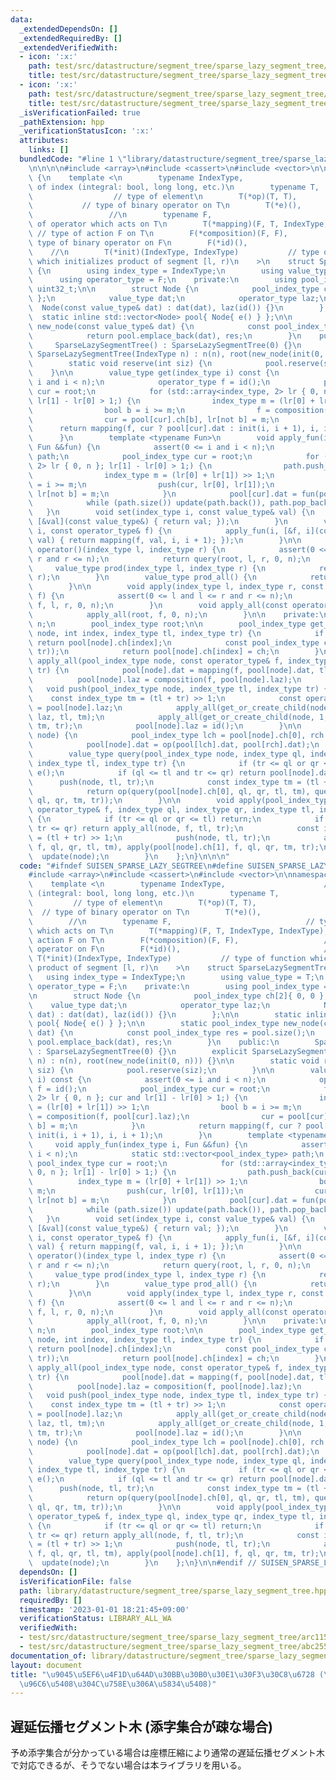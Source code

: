 ```yaml
---
data:
  _extendedDependsOn: []
  _extendedRequiredBy: []
  _extendedVerifiedWith:
  - icon: ':x:'
    path: test/src/datastructure/segment_tree/sparse_lazy_segment_tree/abc255_Ex.test.cpp
    title: test/src/datastructure/segment_tree/sparse_lazy_segment_tree/abc255_Ex.test.cpp
  - icon: ':x:'
    path: test/src/datastructure/segment_tree/sparse_lazy_segment_tree/arc115_e.test.cpp
    title: test/src/datastructure/segment_tree/sparse_lazy_segment_tree/arc115_e.test.cpp
  _isVerificationFailed: true
  _pathExtension: hpp
  _verificationStatusIcon: ':x:'
  attributes:
    links: []
  bundledCode: "#line 1 \"library/datastructure/segment_tree/sparse_lazy_segment_tree.hpp\"\
    \n\n\n\n#include <array>\n#include <cassert>\n#include <vector>\n\nnamespace suisen\
    \ {\n    template <\n        typename IndexType,                      // type\
    \ of index (integral: bool, long long, etc.)\n        typename T,            \
    \                  // type of element\n        T(*op)(T, T),                 \
    \           // type of binary operator on T\n        T(*e)(),                \
    \                 //\n        typename F,                              // type\
    \ of operator which acts on T\n        T(*mapping)(F, T, IndexType, IndexType),\
    \ // type of action F on T\n        F(*composition)(F, F),                   //\
    \ type of binary operator on F\n        F(*id)(),                            \
    \    //\n        T(*init)(IndexType, IndexType)           // type of function\
    \ which initializes product of segment [l, r)\n    >\n    struct SparseLazySegmentTree\
    \ {\n        using index_type = IndexType;\n        using value_type = T;\n  \
    \      using operator_type = F;\n    private:\n        using pool_index_type =\
    \ uint32_t;\n\n        struct Node {\n            pool_index_type ch[2]{ 0, 0\
    \ };\n            value_type dat;\n            operator_type laz;\n          \
    \  Node(const value_type& dat) : dat(dat), laz(id()) {}\n        };\n\n      \
    \  static inline std::vector<Node> pool{ Node{ e() } };\n\n        static pool_index_type\
    \ new_node(const value_type& dat) {\n            const pool_index_type res = pool.size();\n\
    \            return pool.emplace_back(dat), res;\n        }\n    public:\n   \
    \     SparseLazySegmentTree() : SparseLazySegmentTree(0) {}\n        explicit\
    \ SparseLazySegmentTree(IndexType n) : n(n), root(new_node(init(0, n))) {}\n\n\
    \        static void reserve(int siz) {\n            pool.reserve(siz);\n    \
    \    }\n\n        value_type get(index_type i) const {\n            assert(0 <=\
    \ i and i < n);\n            operator_type f = id();\n            pool_index_type\
    \ cur = root;\n            for (std::array<index_type, 2> lr { 0, n }; cur and\
    \ lr[1] - lr[0] > 1;) {\n                index_type m = (lr[0] + lr[1]) >> 1;\n\
    \                bool b = i >= m;\n                f = composition(f, pool[cur].laz);\n\
    \                cur = pool[cur].ch[b], lr[not b] = m;\n            }\n      \
    \      return mapping(f, cur ? pool[cur].dat : init(i, i + 1), i, i + 1);\n  \
    \      }\n        template <typename Fun>\n        void apply_fun(index_type i,\
    \ Fun &&fun) {\n            assert(0 <= i and i < n);\n            static std::vector<pool_index_type>\
    \ path;\n            pool_index_type cur = root;\n            for (std::array<index_type,\
    \ 2> lr { 0, n }; lr[1] - lr[0] > 1;) {\n                path.push_back(cur);\n\
    \                index_type m = (lr[0] + lr[1]) >> 1;\n                bool b\
    \ = i >= m;\n                push(cur, lr[0], lr[1]);\n                cur = pool[cur].ch[b],\
    \ lr[not b] = m;\n            }\n            pool[cur].dat = fun(pool[cur].dat);\n\
    \            while (path.size()) update(path.back()), path.pop_back();\n     \
    \   }\n        void set(index_type i, const value_type& val) {\n            apply_fun(i,\
    \ [&val](const value_type&) { return val; });\n        }\n        void apply(index_type\
    \ i, const operator_type& f) {\n            apply_fun(i, [&f, i](const value_type&\
    \ val) { return mapping(f, val, i, i + 1); });\n        }\n\n        value_type\
    \ operator()(index_type l, index_type r) {\n            assert(0 <= l and l <=\
    \ r and r <= n);\n            return query(root, l, r, 0, n);\n        }\n   \
    \     value_type prod(index_type l, index_type r) {\n            return (*this)(l,\
    \ r);\n        }\n        value_type prod_all() {\n            return pool[root].dat;\n\
    \        }\n\n        void apply(index_type l, index_type r, const operator_type&\
    \ f) {\n            assert(0 <= l and l <= r and r <= n);\n            apply(root,\
    \ f, l, r, 0, n);\n        }\n        void apply_all(const operator_type& f) {\n\
    \            apply_all(root, f, 0, n);\n        }\n\n    private:\n        index_type\
    \ n;\n        pool_index_type root;\n\n        pool_index_type get_or_create_child(pool_index_type\
    \ node, int index, index_type tl, index_type tr) {\n            if (pool[node].ch[index])\
    \ return pool[node].ch[index];\n            const pool_index_type ch = new_node(init(tl,\
    \ tr));\n            return pool[node].ch[index] = ch;\n        }\n\n        void\
    \ apply_all(pool_index_type node, const operator_type& f, index_type tl, index_type\
    \ tr) {\n            pool[node].dat = mapping(f, pool[node].dat, tl, tr);\n  \
    \          pool[node].laz = composition(f, pool[node].laz);\n        }\n     \
    \   void push(pool_index_type node, index_type tl, index_type tr) {\n        \
    \    const index_type tm = (tl + tr) >> 1;\n            const operator_type laz\
    \ = pool[node].laz;\n            apply_all(get_or_create_child(node, 0, tl, tm),\
    \ laz, tl, tm);\n            apply_all(get_or_create_child(node, 1, tm, tr), laz,\
    \ tm, tr);\n            pool[node].laz = id();\n        }\n\n        void update(pool_index_type\
    \ node) {\n            pool_index_type lch = pool[node].ch[0], rch = pool[node].ch[1];\n\
    \            pool[node].dat = op(pool[lch].dat, pool[rch].dat);\n        }\n\n\
    \        value_type query(pool_index_type node, index_type ql, index_type qr,\
    \ index_type tl, index_type tr) {\n            if (tr <= ql or qr <= tl) return\
    \ e();\n            if (ql <= tl and tr <= qr) return pool[node].dat;\n      \
    \      push(node, tl, tr);\n            const index_type tm = (tl + tr) >> 1;\n\
    \            return op(query(pool[node].ch[0], ql, qr, tl, tm), query(pool[node].ch[1],\
    \ ql, qr, tm, tr));\n        }\n\n        void apply(pool_index_type node, const\
    \ operator_type& f, index_type ql, index_type qr, index_type tl, index_type tr)\
    \ {\n            if (tr <= ql or qr <= tl) return;\n            if (ql <= tl and\
    \ tr <= qr) return apply_all(node, f, tl, tr);\n            const index_type tm\
    \ = (tl + tr) >> 1;\n            push(node, tl, tr);\n            apply(pool[node].ch[0],\
    \ f, ql, qr, tl, tm), apply(pool[node].ch[1], f, ql, qr, tm, tr);\n          \
    \  update(node);\n        }\n    };\n}\n\n\n"
  code: "#ifndef SUISEN_SPARSE_LAZY_SEGTREE\n#define SUISEN_SPARSE_LAZY_SEGTREE\n\n\
    #include <array>\n#include <cassert>\n#include <vector>\n\nnamespace suisen {\n\
    \    template <\n        typename IndexType,                      // type of index\
    \ (integral: bool, long long, etc.)\n        typename T,                     \
    \         // type of element\n        T(*op)(T, T),                          \
    \  // type of binary operator on T\n        T(*e)(),                         \
    \        //\n        typename F,                              // type of operator\
    \ which acts on T\n        T(*mapping)(F, T, IndexType, IndexType), // type of\
    \ action F on T\n        F(*composition)(F, F),                   // type of binary\
    \ operator on F\n        F(*id)(),                                //\n       \
    \ T(*init)(IndexType, IndexType)           // type of function which initializes\
    \ product of segment [l, r)\n    >\n    struct SparseLazySegmentTree {\n     \
    \   using index_type = IndexType;\n        using value_type = T;\n        using\
    \ operator_type = F;\n    private:\n        using pool_index_type = uint32_t;\n\
    \n        struct Node {\n            pool_index_type ch[2]{ 0, 0 };\n        \
    \    value_type dat;\n            operator_type laz;\n            Node(const value_type&\
    \ dat) : dat(dat), laz(id()) {}\n        };\n\n        static inline std::vector<Node>\
    \ pool{ Node{ e() } };\n\n        static pool_index_type new_node(const value_type&\
    \ dat) {\n            const pool_index_type res = pool.size();\n            return\
    \ pool.emplace_back(dat), res;\n        }\n    public:\n        SparseLazySegmentTree()\
    \ : SparseLazySegmentTree(0) {}\n        explicit SparseLazySegmentTree(IndexType\
    \ n) : n(n), root(new_node(init(0, n))) {}\n\n        static void reserve(int\
    \ siz) {\n            pool.reserve(siz);\n        }\n\n        value_type get(index_type\
    \ i) const {\n            assert(0 <= i and i < n);\n            operator_type\
    \ f = id();\n            pool_index_type cur = root;\n            for (std::array<index_type,\
    \ 2> lr { 0, n }; cur and lr[1] - lr[0] > 1;) {\n                index_type m\
    \ = (lr[0] + lr[1]) >> 1;\n                bool b = i >= m;\n                f\
    \ = composition(f, pool[cur].laz);\n                cur = pool[cur].ch[b], lr[not\
    \ b] = m;\n            }\n            return mapping(f, cur ? pool[cur].dat :\
    \ init(i, i + 1), i, i + 1);\n        }\n        template <typename Fun>\n   \
    \     void apply_fun(index_type i, Fun &&fun) {\n            assert(0 <= i and\
    \ i < n);\n            static std::vector<pool_index_type> path;\n           \
    \ pool_index_type cur = root;\n            for (std::array<index_type, 2> lr {\
    \ 0, n }; lr[1] - lr[0] > 1;) {\n                path.push_back(cur);\n      \
    \          index_type m = (lr[0] + lr[1]) >> 1;\n                bool b = i >=\
    \ m;\n                push(cur, lr[0], lr[1]);\n                cur = pool[cur].ch[b],\
    \ lr[not b] = m;\n            }\n            pool[cur].dat = fun(pool[cur].dat);\n\
    \            while (path.size()) update(path.back()), path.pop_back();\n     \
    \   }\n        void set(index_type i, const value_type& val) {\n            apply_fun(i,\
    \ [&val](const value_type&) { return val; });\n        }\n        void apply(index_type\
    \ i, const operator_type& f) {\n            apply_fun(i, [&f, i](const value_type&\
    \ val) { return mapping(f, val, i, i + 1); });\n        }\n\n        value_type\
    \ operator()(index_type l, index_type r) {\n            assert(0 <= l and l <=\
    \ r and r <= n);\n            return query(root, l, r, 0, n);\n        }\n   \
    \     value_type prod(index_type l, index_type r) {\n            return (*this)(l,\
    \ r);\n        }\n        value_type prod_all() {\n            return pool[root].dat;\n\
    \        }\n\n        void apply(index_type l, index_type r, const operator_type&\
    \ f) {\n            assert(0 <= l and l <= r and r <= n);\n            apply(root,\
    \ f, l, r, 0, n);\n        }\n        void apply_all(const operator_type& f) {\n\
    \            apply_all(root, f, 0, n);\n        }\n\n    private:\n        index_type\
    \ n;\n        pool_index_type root;\n\n        pool_index_type get_or_create_child(pool_index_type\
    \ node, int index, index_type tl, index_type tr) {\n            if (pool[node].ch[index])\
    \ return pool[node].ch[index];\n            const pool_index_type ch = new_node(init(tl,\
    \ tr));\n            return pool[node].ch[index] = ch;\n        }\n\n        void\
    \ apply_all(pool_index_type node, const operator_type& f, index_type tl, index_type\
    \ tr) {\n            pool[node].dat = mapping(f, pool[node].dat, tl, tr);\n  \
    \          pool[node].laz = composition(f, pool[node].laz);\n        }\n     \
    \   void push(pool_index_type node, index_type tl, index_type tr) {\n        \
    \    const index_type tm = (tl + tr) >> 1;\n            const operator_type laz\
    \ = pool[node].laz;\n            apply_all(get_or_create_child(node, 0, tl, tm),\
    \ laz, tl, tm);\n            apply_all(get_or_create_child(node, 1, tm, tr), laz,\
    \ tm, tr);\n            pool[node].laz = id();\n        }\n\n        void update(pool_index_type\
    \ node) {\n            pool_index_type lch = pool[node].ch[0], rch = pool[node].ch[1];\n\
    \            pool[node].dat = op(pool[lch].dat, pool[rch].dat);\n        }\n\n\
    \        value_type query(pool_index_type node, index_type ql, index_type qr,\
    \ index_type tl, index_type tr) {\n            if (tr <= ql or qr <= tl) return\
    \ e();\n            if (ql <= tl and tr <= qr) return pool[node].dat;\n      \
    \      push(node, tl, tr);\n            const index_type tm = (tl + tr) >> 1;\n\
    \            return op(query(pool[node].ch[0], ql, qr, tl, tm), query(pool[node].ch[1],\
    \ ql, qr, tm, tr));\n        }\n\n        void apply(pool_index_type node, const\
    \ operator_type& f, index_type ql, index_type qr, index_type tl, index_type tr)\
    \ {\n            if (tr <= ql or qr <= tl) return;\n            if (ql <= tl and\
    \ tr <= qr) return apply_all(node, f, tl, tr);\n            const index_type tm\
    \ = (tl + tr) >> 1;\n            push(node, tl, tr);\n            apply(pool[node].ch[0],\
    \ f, ql, qr, tl, tm), apply(pool[node].ch[1], f, ql, qr, tm, tr);\n          \
    \  update(node);\n        }\n    };\n}\n\n#endif // SUISEN_SPARSE_LAZY_SEGTREE\n"
  dependsOn: []
  isVerificationFile: false
  path: library/datastructure/segment_tree/sparse_lazy_segment_tree.hpp
  requiredBy: []
  timestamp: '2023-01-01 18:21:45+09:00'
  verificationStatus: LIBRARY_ALL_WA
  verifiedWith:
  - test/src/datastructure/segment_tree/sparse_lazy_segment_tree/arc115_e.test.cpp
  - test/src/datastructure/segment_tree/sparse_lazy_segment_tree/abc255_Ex.test.cpp
documentation_of: library/datastructure/segment_tree/sparse_lazy_segment_tree.hpp
layout: document
title: "\u9045\u5EF6\u4F1D\u64AD\u30BB\u30B0\u30E1\u30F3\u30C8\u6728 (\u6DFB\u5B57\
  \u96C6\u5408\u304C\u758E\u306A\u5834\u5408)"
---
```

## 遅延伝播セグメント木 (添字集合が疎な場合)

予め添字集合が分かっている場合は座標圧縮により通常の遅延伝播セグメント木で対応できるが、そうでない場合は本ライブラリを用いる。

